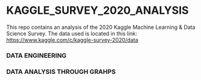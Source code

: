 # KAGGLE_SURVEY_2020_ANALYSIS
This repo contains an analysis of the 2020 Kaggle Machine Learning &amp; Data Science Survey. The data used is located in this link: https://www.kaggle.com/c/kaggle-survey-2020/data 


### DATA ENGINEERING

### DATA ANALYSIS THROUGH GRAHPS
